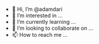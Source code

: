 - 👋 Hi, I’m @adamdari
- 👀 I’m interested in ...
- 🌱 I’m currently learning ...
- 💞️ I’m looking to collaborate on ...
- 📫 How to reach me ...

<!---
adamdari/adamdari is a ✨ special ✨ repository because its `README.md` (this file) appears on your GitHub profile.
You can click the Preview link to take a look at your changes.
--->
